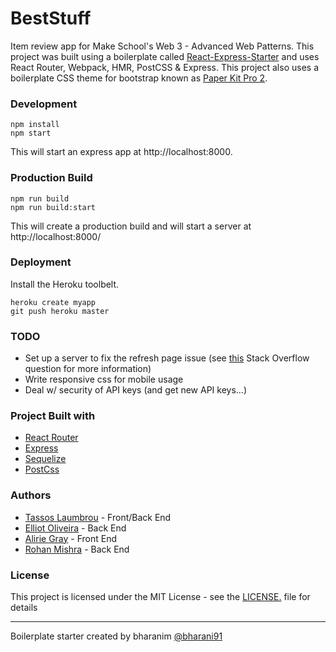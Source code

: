 # BestStuff

Item review app for Make School's Web 3 - Advanced Web Patterns. This project was built using a boilerplate called [React-Express-Starter](https://github.com/bharani91/react-express-starter) and uses React Router, Webpack, HMR, PostCSS & Express. This project also uses a boilerplate CSS theme for bootstrap known as [Paper Kit Pro 2](https://www.creative-tim.com/product/paper-kit-2-pro).

### Development
```
npm install
npm start
```
This will start an express app at http://localhost:8000.


### Production Build
```
npm run build
npm run build:start
```
This will create a production build and will start a server at http://localhost:8000/


### Deployment
Install the Heroku toolbelt.
```
heroku create myapp
git push heroku master
```

### TODO
- Set up a server to fix the refresh page issue (see [this](https://stackoverflow.com/questions/27928372/react-router-urls-dont-work-when-refreshing-or-writting-manually) Stack Overflow question for more information)
- Write responsive css for mobile usage
- Deal w/ security of API keys (and get new API keys...)


### Project Built with 
- [React Router](https://github.com/ReactTraining/react-router)
- [Express](https://expressjs.com/)
- [Sequelize](http://docs.sequelizejs.com/)
- [PostCss](https://github.com/postcss/postcss)

### Authors
- [Tassos Laumbrou](https://www.linkedin.com/in/lambrou/) - Front/Back End
- [Elliot Oliveira](https://www.linkedin.com/in/briantoliveira/) - Back End
- [Alirie Gray](https://www.linkedin.com/in/alirie-gray/) - Front End 
- [Rohan Mishra](https://www.linkedin.com/in/aboutrohan/)  - Back End

### License 
This project is licensed under the MIT License - see the [LICENSE.](https://tldrlegal.com/license/mit-license) file for details

-------------------

Boilerplate starter created by
bharanim [@bharani91](https://twitter.com/bharani91)
